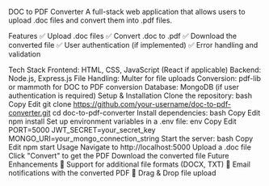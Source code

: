 DOC to PDF Converter
A full-stack web application that allows users to upload .doc files and convert them into .pdf files.

Features
✅ Upload .doc files
✅ Convert .doc to .pdf
✅ Download the converted file
✅ User authentication (if implemented)
✅ Error handling and validation

Tech Stack
Frontend: HTML, CSS, JavaScript (React if applicable)
Backend: Node.js, Express.js
File Handling: Multer for file uploads
Conversion: pdf-lib or mammoth for DOC to PDF conversion
Database: MongoDB (if user authentication is required)
Setup & Installation
Clone the repository:
bash
Copy
Edit
git clone https://github.com/your-username/doc-to-pdf-converter.git
cd doc-to-pdf-converter
Install dependencies:
bash
Copy
Edit
npm install
Set up environment variables in a .env file:
env
Copy
Edit
PORT=5000
JWT_SECRET=your_secret_key
MONGO_URI=your_mongo_connection_string
Start the server:
bash
Copy
Edit
npm start
Usage
Navigate to http://localhost:5000
Upload a .doc file
Click "Convert" to get the PDF
Download the converted file
Future Enhancements
🔹 Support for additional file formats (DOCX, TXT)
🔹 Email notifications with the converted PDF
🔹 Drag & Drop file upload
